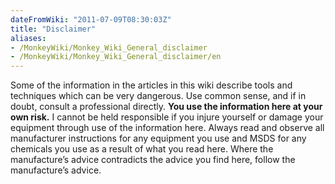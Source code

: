 ```yaml
---
dateFromWiki: "2011-07-09T08:30:03Z"
title: "Disclaimer"
aliases:
- /MonkeyWiki/Monkey_Wiki_General_disclaimer
- /MonkeyWiki/Monkey_Wiki_General_disclaimer/en
---
```

Some of the information in the articles in this wiki describe tools and techniques which can be very dangerous. Use common sense, and if in doubt, consult a professional directly. **You use the information here at your own risk.** I cannot be held responsible if you injure yourself or damage your equipment through use of the information here. Always read and observe all manufacturer instructions for any equipment you use and MSDS for any chemicals you use as a result of what you read here. Where the manufacture’s advice contradicts the advice you find here, follow the manufacture’s advice.